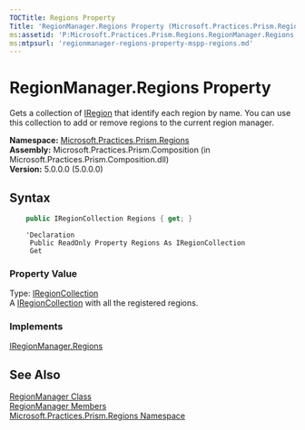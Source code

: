 ```yaml
---
TOCTitle: Regions Property
Title: 'RegionManager.Regions Property (Microsoft.Practices.Prism.Regions)'
ms:assetid: 'P:Microsoft.Practices.Prism.Regions.RegionManager.Regions'
ms:mtpsurl: 'regionmanager-regions-property-mspp-regions.md'
---
```



# RegionManager.Regions Property

Gets a collection of [IRegion](/patterns-practices/reference/iregion-interface-mspp-regions) that identify each region by name. You can use this collection to add or remove regions to the current region manager.

**Namespace:** [Microsoft.Practices.Prism.Regions](/patterns-practices/reference/mspp-regions-namespace)<br/>
**Assembly:** Microsoft.Practices.Prism.Composition (in Microsoft.Practices.Prism.Composition.dll)<br/>
**Version:** 5.0.0.0 (5.0.0.0)

## Syntax

```C#
    public IRegionCollection Regions { get; }
```
```VB
    'Declaration
     Public ReadOnly Property Regions As IRegionCollection 
     Get
```

### Property Value

Type: [IRegionCollection](/patterns-practices/reference/iregioncollection-interface-mspp-regions)<br/>
A [IRegionCollection](/patterns-practices/reference/iregioncollection-interface-mspp-regions) with all the registered regions.

### Implements

[IRegionManager.Regions](/patterns-practices/reference/iregionmanager-regions-property-mspp-regions)

## See Also

[RegionManager Class](/patterns-practices/reference/regionmanager-class-mspp-regions)<br/>
[RegionManager Members](/patterns-practices/reference/regionmanager-members-mspp-regions)<br/>
[Microsoft.Practices.Prism.Regions Namespace](/patterns-practices/reference/mspp-regions-namespace)<br/>